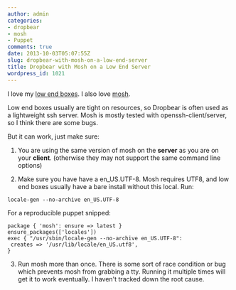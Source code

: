 ```yaml
---
author: admin
categories:
- dropbear
- mosh
- Puppet
comments: true
date: 2013-10-03T05:07:55Z
slug: dropbear-with-mosh-on-a-low-end-server
title: Dropbear with Mosh on a Low End Server
wordpress_id: 1021
---
```


I love my [low end boxes](http://lowendbox.com/). I also love [mosh](http://mosh.mit.edu/).

Low end boxes usually are tight on resources, so Dropbear is often used as a lightweight ssh server. Mosh is mostly tested with openssh-client/server, so I think there are some bugs.

But it can work, just make sure:



	
  1. You are using the same version of mosh on the **server** as you are on your **client**. (otherwise they may not support the same command line options)

	
  2. Make sure you have have a en_US.UTF-8. Mosh requires UTF8, and low end boxes usually have a bare install without this local. Run:

    
    locale-gen --no-archive en_US.UTF-8


For a reproducible puppet snipped:

    
    package { 'mosh': ensure => latest }
    ensure_packages(['locales'])
    exec { "/usr/sbin/locale-gen --no-archive en_US.UTF-8":
     creates => '/usr/lib/locale/en_US.utf8',
    }




	
  3. Run mosh more than once. There is some sort of race condition or bug which prevents mosh from grabbing a tty. Running it multiple times will get it to work eventually. I haven't tracked down the root cause.


